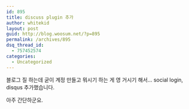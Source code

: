 ```yaml
---
id: 895
title: discuss plugin 추가
author: whitekid
layout: post
guid: http://blog.woosum.net/?p=895
permalink: /archives/895
dsq_thread_id:
  - 757452574
categories:
  - Uncategorized
---
```

블로그 질 하는데 굳이 계정 만들고 뭐시기 하는 게 영 거시기 해서... social login, disqus 추가했습니다.

아주 간단하군요.